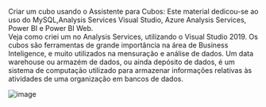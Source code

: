   Criar um cubo usando o Assistente para Cubos:
  Este material dedicou-se ao uso do MySQL,Analysis Services Visual Studio, Azure Analysis Services, Power BI e Power BI Web.  
  Veja como criei um  no Analysis Services, utilizando o Visual Studio 2019. Os cubos são ferramentas de grande importância na área de Business Inteligence, e muito  utilizados na mensuração e análise de dados. Um data warehouse ou armazém de dados, ou ainda depósito de dados, é um sistema de computação utilizado para armazenar informações relativas às atividades de uma organização em bancos de dados.


![image](https://user-images.githubusercontent.com/86014556/175436675-c876eb76-f0d1-4976-88bc-7b46445f1d46.png)


